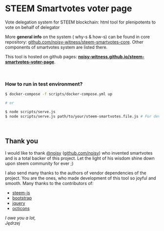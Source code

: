 # STEEM Smartvotes voter page
Vote delegation system for STEEM blockchain: html tool for plenipotents to vote on behalf of delegator

More **general info** on the system ( why-s & how-s) can be found in core repository: [github.com/noisy-witness/steem-smartvotes-core](https://github.com/noisy-witness/steem-smartvotes-core). Other components of smartvotes system are listed there.


This tool is hosted on github pages: **[noisy-witness.github.io/steem-smartvotes-voter-page](http://noisy-witness.github.io/steem-smartvotes-voter-page)**.

<br />

### How to run in test environment?

```bash
$ docker-compose -f scripts/docker-compose.yml up

# or

$ node scripts/serve.js
$ node scripts/serve.js path/to/your/steem-smartvotes.file.js # For development purposes
```

<br />

## Thank you
I would like to thank [@noisy](https://steemit.com/@noisy) ([github.com/noisy](https://github.com/noisy)) who invented smartvotes 
and is a total backer of this project. 
Let the light of his wisdom shine down upon steem community for ever ;)

I also send many thanks to the authors of vendor dependencies of the project.
 You are the ones, who made development of this tool so joyful and smooth.
 Many thanks to the contributors of:
 
 - [steem-js](https://github.com/steemit/steem-js)
 - [bootstrap](https://github.com/twbs/bootstrap)
 - [jquery](https://github.com/jquery/jquery)
 - [octicons](https://github.com/primer/octicons/)

 
*I owe you a lot,<br />*
*Jędrzej*
 